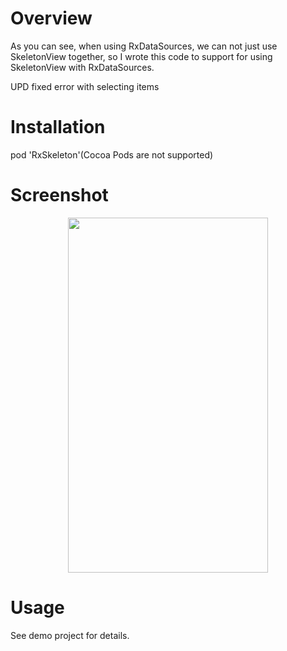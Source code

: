 # Overview

As you can see, when using RxDataSources, we can not just use SkeletonView together, so I wrote this code to support for using SkeletonView with RxDataSources.

UPD fixed error with selecting items

# Installation

pod 'RxSkeleton'(Cocoa Pods are not supported)

# Screenshot

<p align="center">
  <img width="320" height="568" src="preview/snapshot.gif"/>
</p>

# Usage

See demo project for details.
